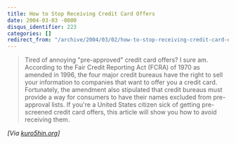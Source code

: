 ```yaml
---
title: How to Stop Receiving Credit Card Offers
date: 2004-03-03 -0800
disqus_identifier: 223
categories: []
redirect_from: "/archive/2004/03/02/how-to-stop-receiving-credit-card-offers.aspx/"
---
```


> Tired of annoying "pre-approved" credit card offers? I sure am.
> According to the Fair Credit Reporting Act (FCRA) of 1970 as amended
> in 1996, the four major credit bureaus have the right to sell your
> information to companies that want to offer you a credit card.
> Fortunately, the amendment also stipulated that credit bureaus must
> provide a way for consumers to have their names excluded from
> pre-approval lists. If you're a United States citizen sick of getting
> pre-screened credit card offers, this article will show you how to
> avoid receiving them.

*[Via
[kuro5hin.org](http://www.kuro5hin.org/story/2004/3/1/13940/79585)]*

